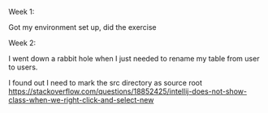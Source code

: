 Week 1:

Got my environment set up, did the exercise

Week 2: 

I went down a rabbit hole when I just needed to rename my 
table from user to users.

I found out I need to mark the src directory as source root
https://stackoverflow.com/questions/18852425/intellij-does-not-show-class-when-we-right-click-and-select-new
